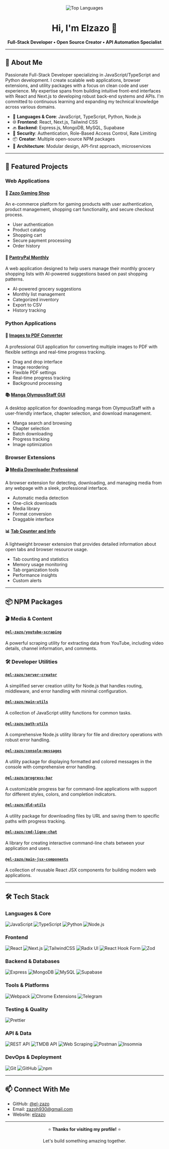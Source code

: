 <div align="center">
  <img src="https://github-readme-stats.vercel.app/api/top-langs/?username=el-zazo&layout=compact&theme=tokyonight" alt="Top Languages" />
  <h1>Hi, I'm Elzazo 👋</h1>
  <p>
    <strong>Full-Stack Developer • Open Source Creator • API Automation Specialist</strong>
  </p>
</div>

---

## 🧠 About Me

Passionate Full-Stack Developer specializing in JavaScript/TypeScript and Python development. I create scalable web applications, browser extensions, and utility packages with a focus on clean code and user experience. My expertise spans from building intuitive front-end interfaces with React and Next.js to developing robust back-end systems and APIs. I'm committed to continuous learning and expanding my technical knowledge across various domains.

- 🚀 **Languages & Core**: JavaScript, TypeScript, Python, Node.js
- 🌐 **Frontend**: React, Next.js, Tailwind CSS
- 🔙 **Backend**: Express.js, MongoDB, MySQL, Supabase
- 🔐 **Security**: Authentication, Role-Based Access Control, Rate Limiting
- 📦 **Creator**: Multiple open-source NPM packages
- 🧩 **Architecture**: Modular design, API-first approach, microservices

---

## 🚀 Featured Projects

### Web Applications

#### 🛒 [Zazo Gaming Shop](https://github.com/el-zazo/webapp--zazo-gaming-shop)

An e-commerce platform for gaming products with user authentication, product management, shopping cart functionality, and secure checkout process.

- User authentication
- Product catalog
- Shopping cart
- Secure payment processing
- Order history

#### 🥘 [PantryPal Monthly](https://github.com/el-zazo/webapp--pantrypal-monthly)

A web application designed to help users manage their monthly grocery shopping lists with AI-powered suggestions based on past shopping patterns.

- AI-powered grocery suggestions
- Monthly list management
- Categorized inventory
- Export to CSV
- History tracking

### Python Applications

#### 📄 [Images to PDF Converter](https://github.com/el-zazo/python--images-to-pdf)

A professional GUI application for converting multiple images to PDF with flexible settings and real-time progress tracking.

- Drag and drop interface
- Image reordering
- Flexible PDF settings
- Real-time progress tracking
- Background processing

#### 📚 [Manga OlympusStaff GUI](https://github.com/el-zazo/python--manga-olympustaff-gui)

A desktop application for downloading manga from OlympusStaff with a user-friendly interface, chapter selection, and download management.

- Manga search and browsing
- Chapter selection
- Batch downloading
- Progress tracking
- Image optimization

### Browser Extensions

#### 🎬 [Media Downloader Professional](https://github.com/el-zazo/extension--media-downloader-professional)

A browser extension for detecting, downloading, and managing media from any webpage with a sleek, professional interface.

- Automatic media detection
- One-click downloads
- Media library
- Format conversion
- Draggable interface

#### 📊 [Tab Counter and Info](https://github.com/el-zazo/extension--tab-counter-and-info)

A lightweight browser extension that provides detailed information about open tabs and browser resource usage.

- Tab counting and statistics
- Memory usage monitoring
- Tab organization tools
- Performance insights
- Custom alerts

---

## 📦 NPM Packages

### 🎬 Media & Content

#### [`@el-zazo/youtube-scraping`](https://github.com/el-zazo/npm-package--youtube-scraping)

A powerful scraping utility for extracting data from YouTube, including video details, channel information, and comments.

### 🛠️ Developer Utilities

#### [`@el-zazo/server-creator`](https://github.com/el-zazo/npm-package--server-creator)

A simplified server creation utility for Node.js that handles routing, middleware, and error handling with minimal configuration.

#### [`@el-zazo/main-utils`](https://github.com/el-zazo/npm-package--main-utils)

A collection of JavaScript utility functions for common tasks.

#### [`@el-zazo/path-utils`](https://github.com/el-zazo/npm-package--path-utils)

A comprehensive Node.js utility library for file and directory operations with robust error handling.

#### [`@el-zazo/console-messages`](https://github.com/el-zazo/npm-package--console-messages)

A utility package for displaying formatted and colored messages in the console with comprehensive error handling.

#### [`@el-zazo/progress-bar`](https://github.com/el-zazo/npm-package--progress-bar)

A customizable progress bar for command-line applications with support for different styles, colors, and completion indicators.

#### [`@el-zazo/dld-utils`](https://github.com/el-zazo/npm-package--dld-utils)

A utility package for downloading files by URL and saving them to specific paths with progress tracking.

#### [`@el-zazo/cmd-ligne-chat`](https://github.com/el-zazo/npm-package--cmd-ligne-chat)

A library for creating interactive command-line chats between your application and users.

#### [`@el-zazo/main-jsx-components`](https://github.com/el-zazo/npm-package--main-jsx-components)

A collection of reusable React JSX components for building modern web applications.

---

## 🛠️ Tech Stack

### Languages & Core

![JavaScript](https://img.shields.io/badge/-JavaScript-F7DF1E?style=flat-square&logo=javascript&logoColor=black)
![TypeScript](https://img.shields.io/badge/-TypeScript-3178C6?style=flat-square&logo=typescript&logoColor=white)
![Python](https://img.shields.io/badge/-Python-3776AB?style=flat-square&logo=python&logoColor=white)
![Node.js](https://img.shields.io/badge/-Node.js-339933?style=flat-square&logo=node.js&logoColor=white)

### Frontend

![React](https://img.shields.io/badge/-React-61DAFB?style=flat-square&logo=react&logoColor=black)
![Next.js](https://img.shields.io/badge/-Next.js-000000?style=flat-square&logo=next.js&logoColor=white)
![TailwindCSS](https://img.shields.io/badge/-TailwindCSS-06B6D4?style=flat-square&logo=tailwind-css&logoColor=white)
![Radix UI](https://img.shields.io/badge/-Radix%20UI-161618?style=flat-square&logo=radix-ui&logoColor=white)
![React Hook Form](https://img.shields.io/badge/-React%20Hook%20Form-EC5990?style=flat-square&logo=react&logoColor=white)
![Zod](https://img.shields.io/badge/-Zod-3068B7?style=flat-square&logo=zod&logoColor=white)

### Backend & Databases

![Express](https://img.shields.io/badge/-Express-000000?style=flat-square&logo=express&logoColor=white)
![MongoDB](https://img.shields.io/badge/-MongoDB-47A248?style=flat-square&logo=mongodb&logoColor=white)
![MySQL](https://img.shields.io/badge/-MySQL-4479A1?style=flat-square&logo=mysql&logoColor=white)
![Supabase](https://img.shields.io/badge/-Supabase-3ECF8E?style=flat-square&logo=supabase&logoColor=white)

### Tools & Platforms

![Webpack](https://img.shields.io/badge/-Webpack-8DD6F9?style=flat-square&logo=webpack&logoColor=black)
![Chrome Extensions](https://img.shields.io/badge/-Chrome%20Extensions-4285F4?style=flat-square&logo=google-chrome&logoColor=white)
![Telegram](https://img.shields.io/badge/-Telegram%20API-26A5E4?style=flat-square&logo=telegram&logoColor=white)

### Testing & Quality

![Prettier](https://img.shields.io/badge/-Prettier-F7B93E?style=flat-square&logo=prettier&logoColor=black)

### API & Data

![REST API](https://img.shields.io/badge/-REST%20API-000000?style=flat-square&logo=rest&logoColor=white)
![TMDB API](https://img.shields.io/badge/-TMDB%20API-01D277?style=flat-square&logo=themoviedatabase&logoColor=white)
![Web Scraping](https://img.shields.io/badge/-Web%20Scraping-47A248?style=flat-square&logo=puppeteer&logoColor=white)
![Postman](https://img.shields.io/badge/-Postman-FF6C37?style=flat-square&logo=postman&logoColor=white)
![Insomnia](https://img.shields.io/badge/-Insomnia-4000BF?style=flat-square&logo=insomnia&logoColor=white)

### DevOps & Deployment

![Git](https://img.shields.io/badge/-Git-F05032?style=flat-square&logo=git&logoColor=white)
![GitHub](https://img.shields.io/badge/-GitHub-181717?style=flat-square&logo=github&logoColor=white)
![npm](https://img.shields.io/badge/-npm-CB3837?style=flat-square&logo=npm&logoColor=white)

---

## 📫 Connect With Me

- GitHub: [@el-zazo](https://github.com/el-zazo)
- Email: zazoh930@gmail.com
- Website: [elzazo](https://elzazo.netlify.app)

---

<div align="center">
  <p>⭐ <strong>Thanks for visiting my profile!</strong> ⭐</p>
  <p>Let's build something amazing together.</p>
</div>
